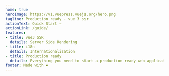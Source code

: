 ```yaml
---
home: true
heroImage: https://v1.vuepress.vuejs.org/hero.png
tagline: Production ready - vue 3 ssr
actionText: Quick Start →
actionLink: /guide/
features:
- title: vue3 SSR
  details: Server Side Rendering 
- title: i18n
  details: Internationalization
- title: Production ready
  details: Everything you need to start a production ready web application
footer: Made with ❤️
---
```

